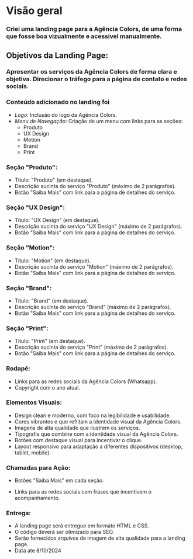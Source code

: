 # Visão geral

### Criei uma landing page para a Agência Colors, de uma forma que fosse boa vizualmente e acessivel manualmente.

## Objetivos da Landing Page:

### Apresentar os serviços da Agência Colors de forma clara e objetiva. Direcionar o tráfego para a página de contato e redes sociais.

### Conteúdo adicionado no landing foi
- *Logo*: Inclusão do logo da Agência Colors.
- *Menu de Navegação*: Criação de um menu com links para as seções:
  - Produto
  - UX Design
  - Motion
  - Brand
  - Print

### Seção "Produto":
* Título: "Produto" (em destaque).
* Descrição sucinta do serviço "Produto" (máximo de 2 parágrafos).
* Botão "Saiba Mais" com link para a página de detalhes do serviço.
### Seção "UX Design":
* Título: "UX Design" (em destaque).
* Descrição sucinta do serviço "UX Design" (máximo de 2 parágrafos).
* Botão "Saiba Mais" com link para a página de detalhes do serviço.
### Seção "Motion":
* Título: "Motion" (em destaque).
* Descrição sucinta do serviço "Motion" (máximo de 2 parágrafos).
* Botão "Saiba Mais" com link para a página de detalhes do serviço.
### Seção "Brand":
* Título: "Brand" (em destaque).
* Descrição sucinta do serviço "Brand" (máximo de 2 parágrafos).
* Botão "Saiba Mais" com link para a página de detalhes do serviço.
### Seção "Print":
* Título: "Print" (em destaque).
* Descrição sucinta do serviço "Print" (máximo de 2 parágrafos).
* Botão "Saiba Mais" com link para a página de detalhes do serviço.
### Rodapé:
* Links para as redes sociais da Agência Colors (Whatsapp).
* Copyright com o ano atual.

### Elementos Visuais:
* Design clean e moderno, com foco na legibilidade e usabilidade.
* Cores vibrantes e que reflitam a identidade visual da Agência Colors.
* Imagens de alta qualidade que ilustrem os serviços.
* Tipografia que combine com a identidade visual da Agência Colors.
* Botões com destaque visual para incentivar o clique.
* Layout responsivo para adaptação a diferentes dispositivos (desktop, tablet, mobile).

### Chamadas para Ação:
* Botões "Saiba Mais" em cada seção.

* Links para as redes sociais com frases que incentivem o acompanhamento.

### Entrega:
* A landing page será entregue em formato HTML e CSS.
* O código deverá ser otimizado para SEO.
* Serão fornecidos arquivos de imagem de alta qualidade para a landing page.
* Data ate 8/10/2024